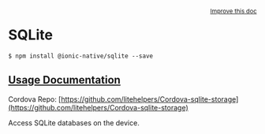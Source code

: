 
<a style="float:right;font-size:12px;" href="http://github.com/driftyco/ionic-native/edit/master/src/@ionic-native/plugins/sqlite/index.ts#L3">
  Improve this doc
</a>

# SQLite
<!-- end header block -->

```
$ npm install @ionic-native/sqlite --save
```

## [Usage Documentation](https://ionicframework.com/docs/v2/native/sqlite/)

Cordova Repo: [https://github.com/litehelpers/Cordova-sqlite-storage](https://github.com/litehelpers/Cordova-sqlite-storage)

<!-- description -->
Access SQLite databases on the device.
<!-- end for prop in method.decorators[0].argumentInfo -->
<!-- end content block -->
<!-- end body block -->
